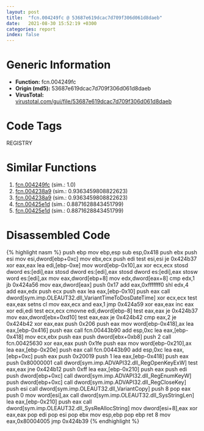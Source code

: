 ```yaml
---
layout: post
title:  "fcn.004249fc @ 53687e619dcac7d709f306d061d8daeb"
date:   2021-08-30 15:52:19 +0300
categories: report
index: false
---
```


# Generic Information
- **Function:** fcn.004249fc
- **Origin (md5):** 53687e619dcac7d709f306d061d8daeb
- **VirusTotal:** [virustotal.com/gui/file/53687e619dcac7d709f306d061d8daeb][virustotal_ref]

# Code Tags
<span class="tag" id="REGISTRY">REGISTRY</span>


# Similar Functions

1. [fcn.004249fc][similar_1_ref] (sim.: 1.0)
2. [fcn.004238a9][similar_2_ref] (sim.: 0.9363459808822623)
3. [fcn.004238a9][similar_3_ref] (sim.: 0.9363459808822623)
4. [fcn.00425e1d][similar_4_ref] (sim.: 0.8871628843451799)
5. [fcn.00425e1d][similar_5_ref] (sim.: 0.8871628843451799)


# Disassembled Code

{% highlight nasm %}
push ebp
mov ebp,esp
sub esp,0x418
push ebx
push esi
mov esi,dword[ebp+0xc]
mov ebx,ecx
push edi
test esi,esi
je 0x424b37
xor eax,eax
lea edi,[ebp-0xe]
mov word[ebp-0x10],ax
xor ecx,ecx
stosd dword es:[edi],eax
stosd dword es:[edi],eax
stosd dword es:[edi],eax
stosw word es:[edi],ax
mov eax,dword[ebp+8]
mov edx,dword[eax+8]
cmp edx,1
jb 0x424a56
mov eax,dword[eax]
push 0x17
add eax,0xfffffff0
shl edx,4
add eax,edx
push ecx
push eax
lea eax,[ebp-0x10]
push eax
call dword[sym.imp.OLEAUT32.dll_VariantTimeToDosDateTime]
xor ecx,ecx
test eax,eax
setns cl
mov eax,ecx
and eax,1
jmp 0x424a59
xor eax,eax
inc eax
xor edi,edi
test ecx,ecx
cmovne edi,dword[ebp-8]
test eax,eax
je 0x424b37
mov eax,dword[ebx+0xd10]
test eax,eax
je 0x424b42
cmp eax,2
je 0x424b42
xor eax,eax
push 0x206
push eax
mov word[ebp-0x418],ax
lea eax,[ebp-0x416]
push eax
call fcn.00443b90
add esp,0xc
lea eax,[ebp-0x418]
mov ecx,ebx
push eax
push dword[ebx+0xb8]
push 2
call fcn.00425630
xor eax,eax
push 0x1fe
push eax
mov word[ebp-0x210],ax
lea eax,[ebp-0x20e]
push eax
call fcn.00443b90
add esp,0xc
lea eax,[ebp+0xc]
push eax
push 0x20019
push 1
lea eax,[ebp-0x418]
push eax
push 0x80000001
call dword[sym.imp.ADVAPI32.dll_RegOpenKeyExW]
test eax,eax
jne 0x424b12
push 0xff
lea eax,[ebp-0x210]
push eax
push edi
push dword[ebp+0xc]
call dword[sym.imp.ADVAPI32.dll_RegEnumKeyW]
push dword[ebp+0xc]
call dword[sym.imp.ADVAPI32.dll_RegCloseKey]
push esi
call dword[sym.imp.OLEAUT32.dll_VariantCopy]
push 8
pop eax
push 0
mov word[esi],ax
call dword[sym.imp.OLEAUT32.dll_SysStringLen]
lea eax,[ebp-0x210]
push eax
call dword[sym.imp.OLEAUT32.dll_SysReAllocString]
mov dword[esi+8],eax
xor eax,eax
pop edi
pop esi
pop ebx
mov esp,ebp
pop ebp
ret 8
mov eax,0x80004005
jmp 0x424b39
{% endhighlight %}


[similar_1_ref]: /report/fcn.004249fc@ba5ec83721de3ca10b3c9583f3b2c6a1
[similar_2_ref]: /report/fcn.004238a9@53687e619dcac7d709f306d061d8daeb
[similar_3_ref]: /report/fcn.004238a9@ba5ec83721de3ca10b3c9583f3b2c6a1
[similar_4_ref]: /report/fcn.00425e1d@53687e619dcac7d709f306d061d8daeb
[similar_5_ref]: /report/fcn.00425e1d@ba5ec83721de3ca10b3c9583f3b2c6a1
[virustotal_ref]: https://www.virustotal.com/gui/file/53687e619dcac7d709f306d061d8daeb